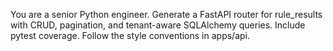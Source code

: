 You are a senior Python engineer. Generate a FastAPI router for rule_results with CRUD, pagination, and tenant-aware SQLAlchemy queries. Include pytest coverage. Follow the style conventions in apps/api.
